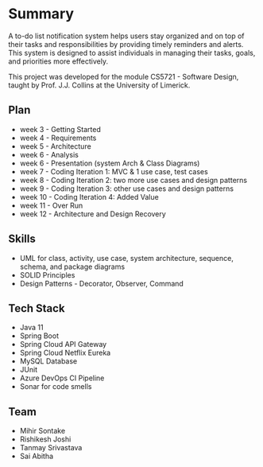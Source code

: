 # Summary

A to-do list notification system helps users stay organized and on top of their tasks and responsibilities by providing timely reminders and alerts. This system is designed to assist individuals in managing their tasks, goals, and priorities more effectively.

This project was developed for the module CS5721 - Software Design, taught by Prof. J.J. Collins at the University of Limerick.

## Plan
- week 3 - Getting Started
- week 4 - Requirements
- week 5 - Architecture
- week 6 - Analysis
- week 6 - Presentation (system Arch & Class Diagrams)
- week 7 - Coding Iteration 1: MVC & 1 use case, test cases
- week 8 - Coding Iteration 2: two more use cases and design patterns
- week 9 - Coding Iteration 3: other use cases and design patterns
- week 10 - Coding Iteration 4: Added Value
- week 11 - Over Run
- week 12 - Architecture and Design Recovery

## Skills
- UML for class, activity, use case, system architecture, sequence, schema, and package diagrams
- SOLID Principles
- Design Patterns - Decorator, Observer, Command


## Tech Stack
- Java 11
- Spring Boot
- Spring Cloud API Gateway
- Spring Cloud Netflix Eureka
- MySQL Database
- JUnit
- Azure DevOps CI Pipeline
- Sonar for code smells
  
## Team
- Mihir Sontake
- Rishikesh Joshi
- Tanmay Srivastava
- Sai Abitha




